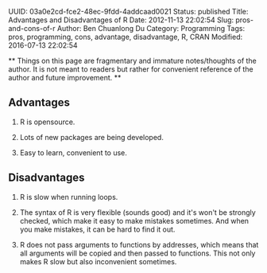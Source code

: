 UUID: 03a0e2cd-fce2-48ec-9fdd-4addcaad0021
Status: published
Title: Advantages and Disadvantages of R
Date: 2012-11-13 22:02:54
Slug: pros-and-cons-of-r
Author: Ben Chuanlong Du
Category: Programming
Tags: pros, programming, cons, advantage, disadvantage, R, CRAN
Modified: 2016-07-13 22:02:54

**
Things on this page are fragmentary and immature notes/thoughts of the author. 
It is not meant to readers but rather for convenient reference of the author and future improvement.
**
 

## Advantages

1. R is opensource.

2. Lots of new packages are being developed.

3. Easy to learn, convenient to use.

## Disadvantages

1. R is slow when running loops.

2. The syntax of R is very flexible (sounds good) 
and it's won't be strongly checked, 
which make it easy to make mistakes sometimes. 
And when you make mistakes, it can be hard to find it out.

3. R does not pass arguments to functions by addresses, 
which means that all arguments will be copied and then passed to functions. 
This not only makes R slow but also inconvenient sometimes.


